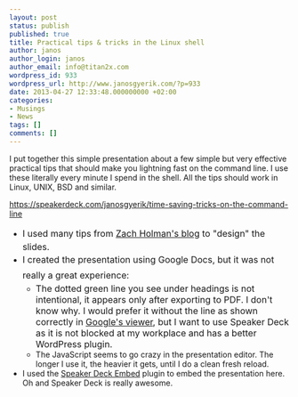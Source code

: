 ```yaml
---
layout: post
status: publish
published: true
title: Practical tips & tricks in the Linux shell
author: janos
author_login: janos
author_email: info@titan2x.com
wordpress_id: 933
wordpress_url: http://www.janosgyerik.com/?p=933
date: 2013-04-27 12:33:48.000000000 +02:00
categories:
- Musings
- News
tags: []
comments: []
---
```

I put together this simple presentation about a few simple but very effective practical tips that should make you lightning fast on the command line. I use these literally every minute I spend in the shell. All the tips should work in Linux, UNIX, BSD and similar.

https://speakerdeck.com/janosgyerik/time-saving-tricks-on-the-command-line
<ul>
	<li><span style="line-height: 1.714285714; font-size: 1rem;">I used many tips from </span><a style="line-height: 1.714285714; font-size: 1rem;" href="http://zachholman.com/posts/slide-design-for-developers/">Zach Holman's blog</a><span style="line-height: 1.714285714; font-size: 1rem;"> to "design" the slides.</span></li>
	<li><span style="line-height: 1.714285714; font-size: 1rem;">I created the presentation using Google Docs, but it was not really a great experience:</span>
<ul>
	<li><span style="font-size: 1rem;">The dotted green line you see under headings is not intentional, it appears only after exporting to PDF. I don't know why. I would prefer it without the line as shown correctly in </span><a style="font-size: 1rem;" href="https://docs.google.com/presentation/d/13N06QfsemvTFiQLF5nC-eatlktmj5DMFAzxexwJ8TgA/pub?start=false&amp;loop=false&amp;delayms=3000">Google's viewer</a><span style="font-size: 1rem;">, but I want to use Speaker Deck as it is not blocked at my workplace and has a better WordPress plugin.</span></li>
	<li>The JavaScript seems to go crazy in the presentation editor. The longer I use it, the heavier it gets, until I do a clean fresh reload.</li>
</ul>
</li>
	<li>I used the <a href="http://wordpress.org/extend/plugins/speakerdeck-embed/">Speaker Deck Embed</a> plugin to embed the presentation here. Oh and Speaker Deck is really awesome.</li>
</ul>
